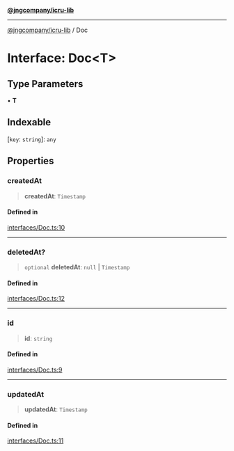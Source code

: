 [**@jngcompany/icru-lib**](../README.md)

***

[@jngcompany/icru-lib](../globals.md) / Doc

# Interface: Doc\<T\>

## Type Parameters

• **T**

## Indexable

 \[`key`: `string`\]: `any`

## Properties

### createdAt

> **createdAt**: `Timestamp`

#### Defined in

[interfaces/Doc.ts:10](https://github.com/jngcompany/icru-lib/blob/d5809ceca7cec295ab2df61cd05dc96c0f11bd66/src/interfaces/Doc.ts#L10)

***

### deletedAt?

> `optional` **deletedAt**: `null` \| `Timestamp`

#### Defined in

[interfaces/Doc.ts:12](https://github.com/jngcompany/icru-lib/blob/d5809ceca7cec295ab2df61cd05dc96c0f11bd66/src/interfaces/Doc.ts#L12)

***

### id

> **id**: `string`

#### Defined in

[interfaces/Doc.ts:9](https://github.com/jngcompany/icru-lib/blob/d5809ceca7cec295ab2df61cd05dc96c0f11bd66/src/interfaces/Doc.ts#L9)

***

### updatedAt

> **updatedAt**: `Timestamp`

#### Defined in

[interfaces/Doc.ts:11](https://github.com/jngcompany/icru-lib/blob/d5809ceca7cec295ab2df61cd05dc96c0f11bd66/src/interfaces/Doc.ts#L11)
